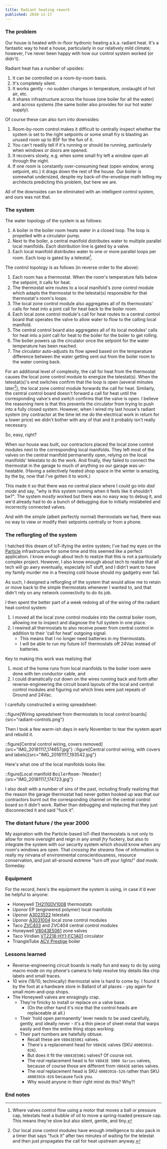 ```yaml
---
title: Radiant heating rework
published: 2018-11-17
---
```


### The problem

Our house is heated with in-floor hydronic heating a.k.a. radiant heat. It's a fantastic way to heat a house,
particularly in our relatively mild climate; however, I've never been happy with how our control system worked (or didn't).

Radiant heat has a number of upsides:

1. It can be controlled on a room-by-room basis.
1. It's completely silent.
1. It works gently - no sudden changes in temperature, onslaught of hot air, etc.
1. It shares infrastructure across the house (one boiler for all the water) and across systems (the same boiler also provides for our hot water supply).

Of course these can also turn into downsides:

1. Room-by-room control makes it difficult to centrally inspect whether the system is set to the right setpoints or some small fry is blasting an unused room up to 85F for the fun of it.
1. You can't readily tell if it's running or should be running, particularly when windows or doors are opened.
1. It recovers slowly, e.g. when some small fry left a window open all through the night.
1. If one room is constantly over-consuming heat (open window, wrong setpoint, etc.) it drags down the rest of the house. Our boiler is somewhat undersized, despite my back-of-the-envelope math telling my architects predicting this problem, but here we are.

All of the downsides can be eliminated with an intelligent control system, and ours was not that.

### The system

The water topology of the system is as follows:

1. A boiler in the boiler room heats water in a closed loop. The loop is propelled with a circulator pump.
1. Next to the boiler, a central manifold distributes water to multiple parallel local manifolds. Each distribution line is gated by a valve.
1. Each local manifold distributes water to one or more parallel loops per room. Each loop is gated by a telestat[^1].

The control topology is as follows (in reverse order to the above):

1. Each room has a thermostat. When the room's temperature falls below the setpoint, it calls for heat.
1. The thermostat wire routes to a local manifold's zone control module which adapts the thermostat to the telestat(s) responsible for that thermostat's room's loops.
1. The local zone control module also aggregates all of its thermostats' calls for heat into a joint call for heat back to the boiler room.
1. Each local zone control module's call for heat routes to a central control board that operates the valve to allow water to flow to the calling local manifold.
1. The central control board also aggregates all of its local modules' calls for heat into a joint call for heat to the boiler for the boiler to get rolling.
1. The boiler powers up the circulator once the setpoint for the water temperature has been reached.
1. The circulator auto-adjusts its flow speed based on the temperature difference between the water getting sent out from the boiler room to the water coming back.

For an additional level of complexity, the call for heat from the thermostat causes the local zone control module to energize the telestat(s).
When the telestat(s)'s end switches confirm that the loop is open (several minutes later[^2]), the local zone control module forwards the call for heat.
Similarly, the central control board doesn't forward a call for heat until the corresponding valve's end switch confirms that the valve is open.
I believe the reasoning here is that this prevents the circulator from trying to push into a fully closed system.
However, when I wired my last house's radiant system (my contractor at the time let me do the electrical work in return for a lower price) we didn't bother with any of that and it probably isn't really necessary.

So, easy, right?

When our house was built, our contractors placed the local zone control modules next to the corresponding local manifolds.
They left most of the valves on the central manifold permanently open, relying on the local manifolds' telestats to do the work.
And finally, they failed to connect the thermostat in the garage to much of anything so our garage was un-heatable.
(Having a selectively heated shop space in the winter is amazing, by the by, now that I've gotten it to work.)

This made it so that there was no central place where I could go into _dad mode_ and say, "why is this system running when it feels like it shouldn't be?".
The system _mostly_ worked but there was no easy way to debug it, and we'd already had to do a bunch of debugging due to initially mislabeled and incorrectly connected valves.

And with the simple (albeit perfectly normal) thermostats we had, there was no way to view or modify their setpoints centrally or from a phone.

### The reflorgling of the system

I hatched this dream of IoT-ifying the entire system;
I've had my eyes on the [Particle](https://www.particle.io/) infrastructure for some time and this seemed like a perfect application.
I know enough about tech to realize that this is not a particularly complex project.
However, I also know enough about tech to realize that all tech will go awry eventually, especially IoT stuff,
and I didn't want to have my family murder me in a freezing cold house should my gadgetry ever fail.

As such, I designed a reflorgling of the system that would allow me to retain or move back to the simple thermostats
whenever I wanted to, and that didn't rely on any network connectivity to do its job.

I then spent the better part of a week redoing all of the wiring of the radiant heat control system:

1. I moved all the local zone control modules into the central boiler room, allowing me to inspect and diagnose the full system in one place.
1. I rewired all thermostats to also receive power from central control in addition to their 'call for heat' outgoing signal.
   - This means that I no longer need batteries in my thermostats.
   - I will be able to run my future IoT thermostats off 24Vac instead of batteries.

Key to making this work was realizing that

1. most of the home runs from local manifolds to the boiler room were done with ten conductor cable, and
1. I could dramatically cut down on the wires running back and forth after reverse-engineering the circuit board layouts of the local and central control modules and figuring out which lines were just repeats of Ground and 24Vac.

I carefully constructed a wiring spreadsheet:

::figure[Wiring spreadsheet from thermostats to local control boards]{src="radiant-controls.png"}

Then I took a few warm-ish days in early November to tear the system apart and rebuild it.

::figure[Central control wiring, covers removed]{src="IMG_20181117_174657.jpg"}
::figure[Central control wiring, with covers and labels]{src="IMG_20181117_193542.jpg"}

Here's what one of the local manifolds looks like:

::figure[Local manifold <tt>BoilerRoom-7Header</tt>]{src="IMG_20181117_174723.jpg"}

I also dealt with a number of sins of the past, including finally realizing that the reason the garage thermostat
had never gotten hooked up was that our contractors burnt out the corresponding channel on the central control board
so it didn't work. Rather than debugging and replacing that they just disconnected it and said "fuck it".

### The distant future / the year 2000

My aspiration with the Particle-based IoT-ified thermostats is not only to allow for more oversight and reign in any _small fry_ fuckery,
but also to integrate the system with our security system which should know when any room's windows are open.
That _crossing the streams_ flow of information is really my nirvana of environmental conscientiousness, resource conservation,
and just all-around extreme "turn off your lights!" _dad mode_. Someday.

### Equipment

For the record, here's the equipment the system is using, in case it'd ever be helpful to anyone:

- Honeywell [TH2110DV1008](https://customer.honeywell.com/en-US/Pages/Product.aspx?cat=HonECC+Catalog&pid=TH2110DV1008/U) thermostats
- Uponor EP (engineered polymer) local manifolds
- Uponor [A3023522](https://www.supplyhouse.com/Uponor-Wirsbo-A3023522-Thermal-Actuator-Four-Wire) telestats
- Uponor [A3031004](https://www.supplyhouse.com/Uponor-Wirsbo-A3031004-Four-zone-Control-Module) local zone control modules
- Taco [ZVC403](https://www.supplyhouse.com/Taco-ZVC403-4-3-Zone-Valve-Control-Module-with-Priority) and ZVC404 central control modules
- Honeywell [V8043E5061](https://www.supplyhouse.com/Honeywell-V8043E5061-3-4-Sweat-Connection-Zone-Valve-normally-closed-w-manual-opener-8-Cv-24v) zone valves
- Taco Viridian [VT2218-HY1-FC1A01](https://www.supplyhouse.com/Taco-VT2218-HY1-FC1A01-Viridian-Delta-T-Variable-Speed-ECM-High-Efficiency-Circulator-Less-Flanges-Standard-120V) circulator
- TriangleTube [ACV Prestige](https://www.acv.com/d/asset/prestige-trimaxuser-manual-10714-bdd05e63865ae9fe112fbf0f84146b73.pdf) boiler

### Lessons learned

- Reverse-engineering circuit boards is really fun and easy to do by using macro mode on my phone's camera to help resolve tiny details like chip labels and small traces.
- 10 wire (18/10, technically) thermostat wire is hard to come by. I found it by the foot at a hardware store in Ballard of all places - yay again for small mom-and-pop shops.
- The Honeywell valves are enragingly crap.
  - They're finicky to install or replace on a valve base.
    - (On the other hand it's nice that the control heads are replaceable at all.)
  - Their 'hold open permanently' lever needs to be used carefully, gently, and ideally never - it's a thin piece of sheet metal that warps easily and then the entire thing stops working.
  - Their part numbers are hatefully obtuse.
    - Recall these are `V8043E5061` valves.
    - There's a replacement head for `V8043E` valves (SKU `40003916-026`).
    - But does it fit the `V8043E5061` valves? Of course not.
    - The _real_ replacement head is for `V8043E 5000 Series` valves, because of course those are different from `V8043E` series valves.
    - The _real_ replacement head is SKU `40003916-526` rather than SKU `40003916-026` because fuck you.
    - Why would anyone in their right mind do this? Why?!

### End notes

[^1]: Where valves control flow using a motor that moves a ball or pressure cap, telestats heat a bubble of oil to move a spring-loaded pressure cap. This means they're slow but also silent, gentle, and tiny.
[^2]: Our local zone control modules have enough intelligence to also pack in a timer that says "fuck it" after two minutes of waiting for the telestat and then just propagates the call for heat upstream anyway.
